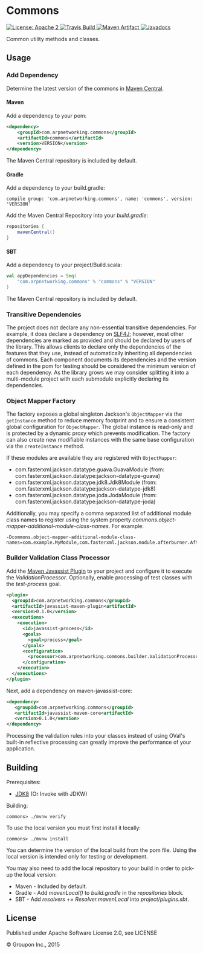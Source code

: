 Commons
=======

<a href="https://raw.githubusercontent.com/ArpNetworking/commons/master/LICENSE">
    <img src="https://img.shields.io/hexpm/l/plug.svg"
         alt="License: Apache 2">
</a>
<a href="https://travis-ci.org/ArpNetworking/commons/">
    <img src="https://travis-ci.org/ArpNetworking/commons.png?branch=master"
         alt="Travis Build">
</a>
<a href="http://search.maven.org/#search%7Cga%7C1%7Cg%3A%22com.arpnetworking.commons%22%20a%3A%22commons%22">
    <img src="https://img.shields.io/maven-central/v/com.arpnetworking.commons/commons.svg"
         alt="Maven Artifact">
</a>
<a href="http://www.javadoc.io/doc/com.arpnetworking.commons/commons">
    <img src="http://www.javadoc.io/badge/com.arpnetworking.commons/commons.svg"
         alt="Javadocs">
</a>

Common utility methods and classes.

Usage
-----

### Add Dependency

Determine the latest version of the commons in [Maven Central](http://search.maven.org/#search%7Cga%7C1%7Cg%3A%22com.arpnetworking.commons%22%20a%3A%22commons%22).

#### Maven

Add a dependency to your pom:

```xml
<dependency>
    <groupId>com.arpnetworking.commons</groupId>
    <artifactId>commons</artifactId>
    <version>VERSION</version>
</dependency>
```

The Maven Central repository is included by default.

#### Gradle

Add a dependency to your build.gradle:

    compile group: 'com.arpnetworking.commons', name: 'commons', version: 'VERSION'

Add the Maven Central Repository into your *build.gradle*:

```groovy
repositories {
    mavenCentral()
}
```

#### SBT

Add a dependency to your project/Build.scala:

```scala
val appDependencies = Seq(
    "com.arpnetworking.commons" % "commons" % "VERSION"
)
```

The Maven Central repository is included by default.

### Transitive Dependencies

The project does not declare any non-essential transitive dependencies. For example, it does declare a dependency on
[SLF4J](http://search.maven.org/#search%7Cga%7C1%7Ca%3A%22slf4j-api%22); however, most other dependencies are marked as
provided and should be declared by users of the library. This allows clients to declare only the dependencies of the
features that they use, instead of automatically inheriting all dependencies of commons. Each component documents its
dependencies and the version defined in the pom for testing should be considered the minimum version of each dependency.
As the library grows we may consider splitting it into a multi-module project with each submodule explicitly declaring
its dependencies.

### Object Mapper Factory

The factory exposes a global singleton Jackson's ```ObjectMapper``` via the ```getInstance``` method to reduce memory
footprint and to ensure a consistent global configuration for ```ObjectMapper```. The global instance is read-only and
is protected by a dynamic proxy which prevents modification. The factory can also create new modifiable instances with
the same base configuration via the ```createInstance``` method. 

If these modules are available they are registered with ```ObjectMapper```:

* com.fasterxml.jackson.datatype.guava.GuavaModule (from: com.fasterxml.jackson.datatype:jackson-datatype-guava)
* com.fasterxml.jackson.datatype.jdk8.Jdk8Module (from: com.fasterxml.jackson.datatype:jackson-datatype-jdk8)
* com.fasterxml.jackson.datatype.joda.JodaModule (from: com.fasterxml.jackson.datatype:jackson-datatype-joda)

Additionally, you may specify a comma separated list of additional module class names to register using the system
property _commons.object-mapper-additional-module-class-names_. For example:

```
-Dcommons.object-mapper-additional-module-class-names=com.example.MyModule,com.fasterxml.jackson.module.afterburner.AfterburnerModule
```

### Builder Validation Class Processor

Add the [Maven Javassist Plugin](https://github.com/ArpNetworking/maven-javassist) to your project and configure it to execute the _ValidationProcessor_. Optionally, enable
processing of test classes with the _test-process_ goal.

```xml
<plugin>
  <groupId>com.arpnetworking.commons</groupId>
  <artifactId>javassist-maven-plugin<artifactId>
  <version>0.1.0</version>
  <executions>
    <execution>
      <id>javassist-process</id>
      <goals>
        <goal>process</goal>
      </goals>
      <configuration>
        <processor>com.arpnetworking.commons.builder.ValidationProcessor</processor>
      </configuration>
    </execution>
  </executions>
</plugin>
```

Next, add a dependency on maven-javassist-core:

```xml
<dependency>
   <groupId>com.arpnetworking.commons</groupId>
   <artifactId>javassist-maven-core<artifactId>
   <version>0.1.0</version>
</dependency>
```

Processing the validation rules into your classes instead of using OVal's built-in reflective processing can greatly
improve the performance of your application.

Building
--------

Prerequisites:
* [JDK8](http://www.oracle.com/technetwork/java/javase/downloads/jdk8-downloads-2133151.html) (Or Invoke with JDKW)

Building:

    commons> ./mvnw verify

To use the local version you must first install it locally:

    commons> ./mvnw install

You can determine the version of the local build from the pom file.  Using the local version is intended only for testing or development.

You may also need to add the local repository to your build in order to pick-up the local version:

* Maven - Included by default.
* Gradle - Add *mavenLocal()* to *build.gradle* in the *repositories* block.
* SBT - Add *resolvers += Resolver.mavenLocal* into *project/plugins.sbt*.

License
-------

Published under Apache Software License 2.0, see LICENSE

&copy; Groupon Inc., 2015
